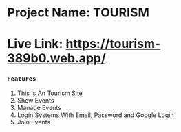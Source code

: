 # Project Name: TOURISM

# Live Link: https://tourism-389b0.web.app/

### `Features`
1. This Is An Tourism Site
2. Show Events
3. Manage Events
4. Login Systems With Email, Password and Google Login
5. Join Events